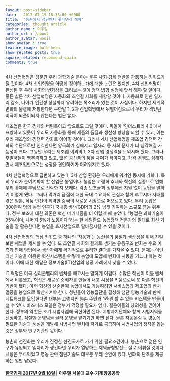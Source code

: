 ```yaml
---
layout: post-sidebar
date:   2017-07-19 18:35:00 +0900
title:  "농촌에서 청년벤처 꽃피우게 해야"
categories: thought article
author_name : 이우일
author_url : /about
author_avatar: wooil
show_avatar : true
feature_image: bulb-hero
show_related_posts: true
square_related: recommend-spain
comments: true
---
```


4차 산업혁명은 당분간 우리 과학기술 분야는 물론 사회·경제 전반을 관통하는 키워드가 될 것이다. 4차 산업혁명을 어떻게 정의하는가에 대한 논란은 있지만, 4차 산업혁명이 완성된 후 우리 사회의 변화상을 그려보는 것이 정책 방향 설정에 앞서 해야 할 일이다. 좋든 싫든 4차 산업혁명은 자동화와 초연결 사회를 지향할 것이다. 자동화로 인한 일자리 감소, 나아가 인간성 상실까지 우려하는 목소리가 있는 것이 사실이다. 하지만 세계적 변화의 물결에 저항한다면 구한말 1, 2차 산업혁명에서 뒤떨어짐으로써 우리가 겪었던 비극이 되풀이되지 않는다는 법은 없다.

제조업은 한국 경제의 버팀목이고 앞으로도 그럴 것이다. 독일이 ‘인더스트리 4.0’에서 표방하고 있듯이 우리도 자동화를 통해 제품의 품질과 생산성 향상을 꾀할 수 있고, 이는 우리 제조업의 경쟁력 강화로 이어질 것이다. 그러나 4차 산업혁명을 제조업 경쟁력 강화의 수단으로만 인식한다면 양극화가 심해지고 일자리 등 사회 문제가 더 심각해질 가능성이 크다. 그동안 우리는 제조업 이외의 1, 3차 산업 경쟁력을 도외시해 왔다. 그러나 후발국들이 맹추격하고 있고, 많은 공산품의 품질 차이가 작아지고, 가격 경쟁도 심해지면서 제조업만으로는 성장을 견인하기가 어려워지고 있다.

4차 산업혁명으로 급변하고 있는 1, 3차 산업 환경은 우리에게 위기인 동시에 기회다. 특히 우리가 눈여겨봐야 할 산업은 농업이다. 농업은 고령화 추세와 혁신의 실종으로 인해 우리 경제에 부담으로 전락한 지 오래다. 각종 보조금과 정부예산 지원 없이 농업을 말하기 어렵게 됐다. 그러나 먹거리 품질에 대한 국내 수요자의 관심과 함께 후쿠시마 사태를 겪은 일본, 식품 안전이 취약한 중국이 새로운 시장으로 떠오르고 있다. 우리 농업은 300만여 명의 농업 인구가 국내총생산(GDP)의 2% 남짓 기여하는 소규모 영농 위주다. 정부 보조에 대한 의존은 혁신 메커니즘을 더 어렵게 해 놓았다. “농업은 과학기술이 95%이며, 나머지 5%가 노동이다”라는 한 네덜란드 농업정책 전문가의 말대로 최신 기술을 잘 활용한다면 농업을 효자산업으로 탈바꿈시킬 수 있을 것이다.

4차 산업혁명의 핵심 키워드 중 하나인 ‘자동화’는 농산물의 품질과 생산성을 위해 진일보한 해법을 제시할 수 있다. 또 초연결 사회의 결과로 생기는 유통구조 변화는 수요 예측과 판매 방법에서 생산자에게 획기적으로 유리한 결과를 가져올 수 있다. 문제는 이런 최신 기술을 이용한 혁신시스템을 어떻게 농업에 도입해 변화에 시동을 거느냐 하는 것이다. 이에 대한 해답은 정보기술(IT)산업의 성공 사례에서 찾을 수 있다.

IT 혁명은 미국 실리콘밸리의 벤처를 빼고서는 말하기 어렵다. 수많은 혁신이 이들 벤처에서 비롯됐고, 혁신은 새로운 소비자를 만들어 내고 시장을 키움으로써 또 다른 혁신의 기반이 됐다. 이런 혁신의 선순환이 농업에서도 가능하려면 서비스업과 제조업의 벤처 열풍을 농업으로 확산시켜야 한다. 청년들이 영농집단을 결성해 첨단 영농기술과 판매 네트워크를 도입한다면 대부분 고령자인 농촌 주민과 ‘윈·윈’할 수 있는 시스템을 만들어 낼 수 있다. 비즈니스 모델은 정부가 걱정할 필요가 없다. 젊은이들의 창의성을 믿어야 한다. 정부의 역할은 초기 시범사업에 국한하면 된다. 지방자치단체와 함께 시범지역을 선정하고, 적절한 운영팀을 골라 운영을 맡기기만 하면 된다. 물론 자동온실 등 영농에 필요한 기술과 시설을 개발해 시범사업 벤처에 저가로 공급하며 시범사업의 정착을 돕는 것은 정부와 연구기관의 몫이다.

농촌의 선진화는 우리가 진정한 선진국가로 가기 위한 필요조건이다. 농촌으로 젊은 인구가 유입되고 일자리가 생긴다면 우리가 열망하는 지역균형발전도 절로 이뤄질 것이다. 시장은 무르익었고 영농 관련 첨단기술도 대부분 우리 손안에 있다. 변화의 단초를 제공하는 일만 남았다.

#### **[한국경제 2017년 9월 18일](http://news.hankyung.com/article/2017071945381)** | 이우일 서울대 교수·기계항공공학
